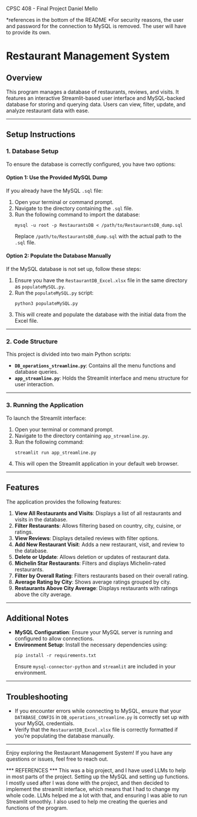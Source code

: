 CPSC 408 - Final Project
Daniel Mello

*references in the bottom of the README
*For security reasons, the user and password for the connection to MySQL is removed. The user will have to provide its own.
# Restaurant Management System

## Overview
This program manages a database of restaurants, reviews, and visits. It features an interactive Streamlit-based user interface and MySQL-backed database for storing and querying data. Users can view, filter, update, and analyze restaurant data with ease.

---

## Setup Instructions

### 1. Database Setup
To ensure the database is correctly configured, you have two options:

#### Option 1: Use the Provided MySQL Dump
If you already have the MySQL `.sql` file:
1. Open your terminal or command prompt.
2. Navigate to the directory containing the `.sql` file.
3. Run the following command to import the database:
   ```
   mysql -u root -p RestaurantsDB < /path/to/RestaurantsDB_dump.sql
   ```
   Replace `/path/to/RestaurantsDB_dump.sql` with the actual path to the `.sql` file.

#### Option 2: Populate the Database Manually
If the MySQL database is not set up, follow these steps:
1. Ensure you have the `RestaurantDB_Excel.xlsx` file in the same directory as `populateMySQL.py`.
2. Run the `populateMySQL.py` script:
   ```
   python3 populateMySQL.py
   ```
3. This will create and populate the database with the initial data from the Excel file.

---

### 2. Code Structure
This project is divided into two main Python scripts:
- **`DB_operations_streamline.py`**: Contains all the menu functions and database queries.
- **`app_streamline.py`**: Holds the Streamlit interface and menu structure for user interaction.

---

### 3. Running the Application
To launch the Streamlit interface:
1. Open your terminal or command prompt.
2. Navigate to the directory containing `app_streamline.py`.
3. Run the following command:
   ```
   streamlit run app_streamline.py
   ```
4. This will open the Streamlit application in your default web browser.

---

## Features
The application provides the following features:
1. **View All Restaurants and Visits**: Displays a list of all restaurants and visits in the database.
2. **Filter Restaurants**: Allows filtering based on country, city, cuisine, or ratings.
3. **View Reviews**: Displays detailed reviews with filter options.
4. **Add New Restaurant Visit**: Adds a new restaurant, visit, and review to the database.
5. **Delete or Update**: Allows deletion or updates of restaurant data.
6. **Michelin Star Restaurants**: Filters and displays Michelin-rated restaurants.
7. **Filter by Overall Rating**: Filters restaurants based on their overall rating.
8. **Average Rating by City**: Shows average ratings grouped by city.
9. **Restaurants Above City Average**: Displays restaurants with ratings above the city average.

---

## Additional Notes
- **MySQL Configuration**: Ensure your MySQL server is running and configured to allow connections.
- **Environment Setup**: Install the necessary dependencies using:
  ```
  pip install -r requirements.txt
  ```
  Ensure `mysql-connector-python` and `streamlit` are included in your environment.

---

## Troubleshooting
- If you encounter errors while connecting to MySQL, ensure that your `DATABASE_CONFIG` in `DB_operations_streamline.py` is correctly set up with your MySQL credentials.
- Verify that the `RestaurantDB_Excel.xlsx` file is correctly formatted if you’re populating the database manually.

---

Enjoy exploring the Restaurant Management System! If you have any questions or issues, feel free to reach out.


*** REFERENCES ***
This was a big project, and I have used LLMs to help in most parts of the project. Setting up the MySQL and setting up functions. I mostly used after I was done with the project, and then decided to implement the streamlit interface, which means that I had to change my whole code. LLMs helped me a lot with that, and ensuring I was able to run Streamlit smoothly. I also used to help me creating the queries and functions of the program.
